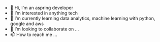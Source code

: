 - 👋 Hi, I’m an aspring developer
- 👀 I’m interested in anything tech
- 🌱 I’m currently learning data analytics, machine learning with python, google and aws
- 💞️ I’m looking to collaborate on ...
- 📫 How to reach me ...

<!---
hwsv07/hwsv07 is a ✨ special ✨ repository because its `README.md` (this file) appears on your GitHub profile.
You can click the Preview link to take a look at your changes.
--->
